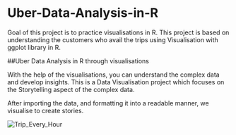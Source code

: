 # Uber-Data-Analysis-in-R
Goal of this project is to practice visualisations in R. This project is based on understanding the customers who avail the trips using Visualisation with ggplot library in R.

##Uber Data Analysis in R through visualisations

With the help of the visualisations, you can understand the complex data and develop insights. This is a Data Visualisation project which focuses on the Storytelling aspect of the complex data. 

After importing the data, and formatting it into a readable manner, we visualise to create stories. 

![Trip_Every_Hour](https://user-images.githubusercontent.com/87315724/168674971-8bc11c57-9cbd-4f6c-acfd-958a25e49a1c.jpeg)
